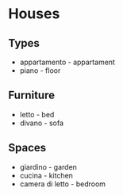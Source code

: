 # Houses

## Types
* appartamento - appartament
* piano - floor

## Furniture 
* letto - bed
* divano - sofa

## Spaces
* giardino - garden
* cucina - kitchen
* camera di letto - bedroom